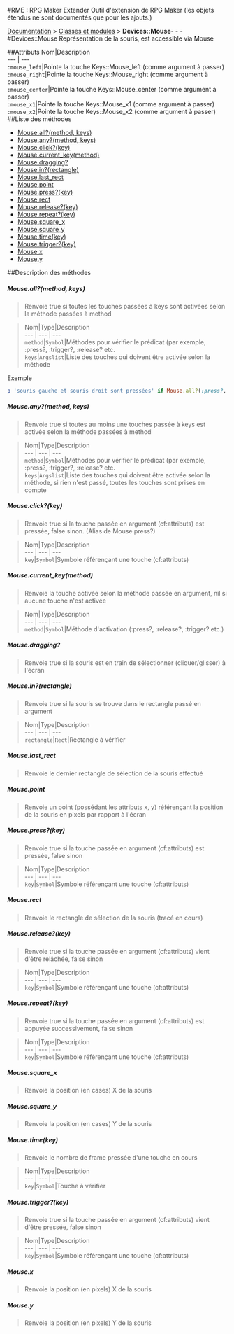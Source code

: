 #RME : RPG Maker Extender
Outil d'extension de RPG Maker
    (les objets étendus ne sont documentés que pour les ajouts.)

[Documentation](README.md) > [Classes et modules](__class-and-module_list.md) > **Devices::Mouse**- - -#Devices::Mouse
Représentation de la souris, est accessible via Mouse

##Attributs
Nom|Description  
--- | ---  
`:mouse_left`|Pointe la touche Keys::Mouse_left (comme argument à passer)  
`:mouse_right`|Pointe la touche Keys::Mouse_right (comme argument à passer)  
`:mouse_center`|Pointe la touche Keys::Mouse_center (comme argument à passer)  
`:mouse_x1`|Pointe la touche Keys::Mouse_x1 (comme argument à passer)  
`:mouse_x2`|Pointe la touche Keys::Mouse_x2 (comme argument à passer)  
##Liste des méthodes
*    [Mouse.all?(method, keys)](#mouseallmethod-keys)
*    [Mouse.any?(method, keys)](#mouseanymethod-keys)
*    [Mouse.click?(key)](#mouseclickkey)
*    [Mouse.current_key(method)](#mousecurrent_keymethod)
*    [Mouse.dragging?](#mousedragging)
*    [Mouse.in?(rectangle)](#mouseinrectangle)
*    [Mouse.last_rect](#mouselast_rect)
*    [Mouse.point](#mousepoint)
*    [Mouse.press?(key)](#mousepresskey)
*    [Mouse.rect](#mouserect)
*    [Mouse.release?(key)](#mousereleasekey)
*    [Mouse.repeat?(key)](#mouserepeatkey)
*    [Mouse.square_x](#mousesquare_x)
*    [Mouse.square_y](#mousesquare_y)
*    [Mouse.time(key)](#mousetimekey)
*    [Mouse.trigger?(key)](#mousetriggerkey)
*    [Mouse.x](#mousex)
*    [Mouse.y](#mousey)


##Description des méthodes
##### Mouse.all?(method, keys)

> Renvoie true si toutes les touches passées à keys sont activées selon la méthode passées à method

  
> Nom|Type|Description  
--- | --- | ---  
`method`|`Symbol`|Méthodes pour vérifier le prédicat (par exemple, :press?, :trigger?, :release? etc.  
`keys`|`Argslist`|Liste des touches qui doivent être activée selon la méthode  




Exemple  
```ruby  
p 'souris gauche et souris droit sont pressées' if Mouse.all?(:press?, :mouse_left, :mouse_right)  
```



##### Mouse.any?(method, keys)

> Renvoie true si toutes au moins une touches passée à keys est activée selon la méthode passées à method

  
> Nom|Type|Description  
--- | --- | ---  
`method`|`Symbol`|Méthodes pour vérifier le prédicat (par exemple, :press?, :trigger?, :release? etc.  
`keys`|`Argslist`|Liste des touches qui doivent être activée selon la méthode, si rien n'est passé, toutes les touches sont prises en compte  






##### Mouse.click?(key)

> Renvoie true si la touche passée en argument (cf:attributs) est pressée, false sinon. (Alias de Mouse.press?)

  
> Nom|Type|Description  
--- | --- | ---  
`key`|`Symbol`|Symbole référençant une touche (cf:attributs)  






##### Mouse.current_key(method)

> Renvoie la touche activée selon la méthode passée en argument, nil si aucune touche n'est activée

  
> Nom|Type|Description  
--- | --- | ---  
`method`|`Symbol`|Méthode d'activation (:press?, :release?, :trigger? etc.)  






##### Mouse.dragging?

> Renvoie true si la souris est en train de sélectionner (cliquer/glisser) à l'écran

  
> 





##### Mouse.in?(rectangle)

> Renvoie true si la souris se trouve dans le rectangle passé en argument

  
> Nom|Type|Description  
--- | --- | ---  
`rectangle`|`Rect`|Rectangle à vérifier  






##### Mouse.last_rect

> Renvoie le dernier rectangle de sélection de la souris effectué

  
> 





##### Mouse.point

> Renvoie un point (possédant les attributs x, y) référençant la position de la souris en pixels par rapport à l'écran

  
> 





##### Mouse.press?(key)

> Renvoie true si la touche passée en argument (cf:attributs) est pressée, false sinon

  
> Nom|Type|Description  
--- | --- | ---  
`key`|`Symbol`|Symbole référençant une touche (cf:attributs)  






##### Mouse.rect

> Renvoie le rectangle de sélection de la souris (tracé en cours)

  
> 





##### Mouse.release?(key)

> Renvoie true si la touche passée en argument (cf:attributs) vient d'être relâchée, false sinon

  
> Nom|Type|Description  
--- | --- | ---  
`key`|`Symbol`|Symbole référençant une touche (cf:attributs)  






##### Mouse.repeat?(key)

> Renvoie true si la touche passée en argument (cf:attributs) est appuyée successivement, false sinon

  
> Nom|Type|Description  
--- | --- | ---  
`key`|`Symbol`|Symbole référençant une touche (cf:attributs)  






##### Mouse.square_x

> Renvoie la position (en cases) X de la souris

  
> 





##### Mouse.square_y

> Renvoie la position (en cases) Y de la souris

  
> 





##### Mouse.time(key)

> Renvoie le nombre de frame pressée d'une touche en cours

  
> Nom|Type|Description  
--- | --- | ---  
`key`|`Symbol`|Touche à vérifier  






##### Mouse.trigger?(key)

> Renvoie true si la touche passée en argument (cf:attributs) vient d'être pressée, false sinon

  
> Nom|Type|Description  
--- | --- | ---  
`key`|`Symbol`|Symbole référençant une touche (cf:attributs)  






##### Mouse.x

> Renvoie la position (en pixels) X de la souris

  
> 





##### Mouse.y

> Renvoie la position (en pixels) Y de la souris

  
> 





